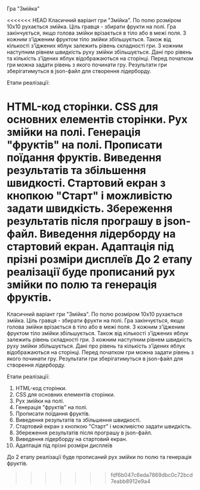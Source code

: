 Гра "Змійка"

<<<<<<< HEAD
Класичний варіант гри "Змійка". По полю розміром 10х10 рухається змійка. Ціль гравця - збирати фрукти на полі. Гра закінчується, якщо голова змійки врізається в тіло або в межі поля. З кожним з'їдженим фруктом тіло змійки збільшується. Також від кількості з'їджених яблук залежить рівень складності гри. З кожним наступним рівнем швидкість руху змійки збільшується. Дані про рівень та кількість з'їдених яблук відображаються на сторінці. Перед початком гри можна задати рівень з якого починати гру. Результати гри зберігатимуться в json-файл для створення лідерборду.

Етапи реалізації:

HTML-код сторінки.
CSS для основних елементів сторінки.
Рух змійки на полі.
Генерація "фруктів" на полі.
Прописати поїдання фруктів.
Виведення результатів та збільшення швидкості.
Стартовий екран з кнопкою "Старт" і можливістю задати швидкість.
Збереження результатів після програшу в json-файл.
Виведення лідерборду на стартовий екран.
Адаптація під прізні розміри дисплеїв
До 2 етапу реалізації буде прописаний рух змійки по полю та генерація фруктів.
=======
Класичний варіант гри "Змійка". По полю розміром 10х10 рухається змійка. Ціль гравця - збирати
фрукти на полі. Гра закінчується, якщо голова змійки врізається в тіло або в межі поля.
З кожним з'їдженим фруктом тіло змійки збільшується. Також від кількості з'їджених яблук залежить рівень складності гри.
З кожним наступним рівнем швидкість руху змійки збільшується. Дані про рівень та кількість з'їдених яблук відображаються на сторінці.
Перед початком гри можна задати рівень з якого починати гру. Результати гри зберігатимуться в json-файл для створення лідерборду.

Етапи реалізації:
1. HTML-код сторінки.
2. CSS для основних елементів сторінки.
3. Рух змійки на полі.
4. Генерація "фруктів" на полі.
5. Прописати поїдання фруктів.
6. Виведення результатів та збільшення швидкості.
7. Стартовий екран з кнопкою "Старт" і можливістю задати швидкість.
8. Збереження результатів після програшу в json-файл. 
9. Виведення лідерборду на стартовий екран.
10. Адаптація під прізні розміри дисплеїв

До 2 етапу реалізації буде прописаний рух змійки по полю та генерація фруктів. 
>>>>>>> fdf6b047c6eda7869dbc0c72bcd7eabb8912e9a4
